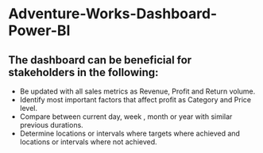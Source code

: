 # Adventure-Works-Dashboard-Power-BI
## The dashboard can be beneficial for stakeholders in the following:
* Be updated with all sales metrics as Revenue, Profit and Return volume.
* Identify most important factors that affect profit as Category and Price level.
* Compare between current day, week , month or year with similar previous durations.
* Determine locations or intervals where targets where achieved and locations or intervals where not achieved.
